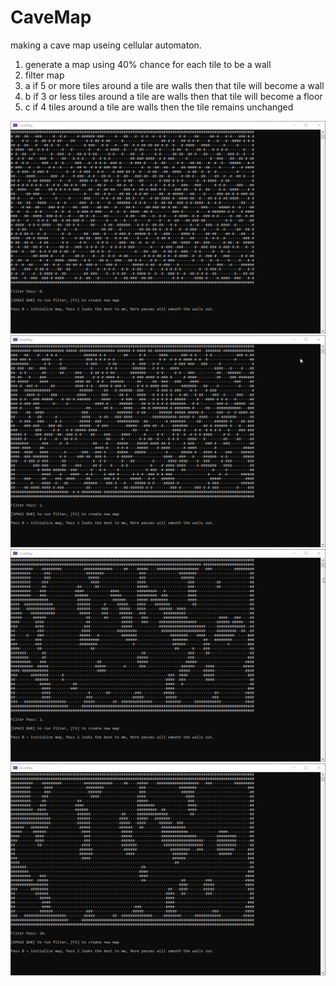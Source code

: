 # CaveMap

making a cave map useing cellular automaton.

1. generate a map using 40% chance for each tile to be a wall
2. filter map
2. a if 5 or more tiles around a tile are walls then that tile will become a wall
2. b if 3 or less tiles around a tile are walls then that tile will become a floor
2. c if 4 tiles around a tile are walls then the tile remains unchanged

![map1](/ReadMe/map1.png)
![map2](/ReadMe/map2.png)
![map3](/ReadMe/map3.png)
![map4](/ReadMe/map4.png)
